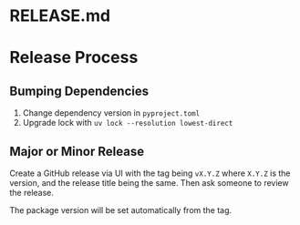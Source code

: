 # RELEASE.md

# Release Process

## Bumping Dependencies

1. Change dependency version in `pyproject.toml`
2. Upgrade lock with `uv lock --resolution lowest-direct`

## Major or Minor Release

Create a GitHub release via UI with the tag being `vX.Y.Z` where `X.Y.Z` is the version,
and the release title being the same. Then ask someone to review the release.

The package version will be set automatically from the tag.
